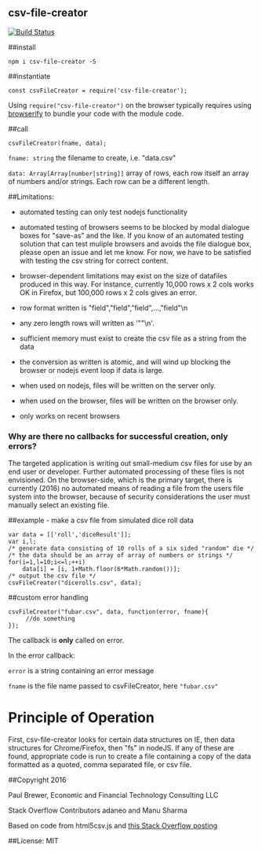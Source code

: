 csv-file-creator
-----

[![Build Status](https://travis-ci.org/DrPaulBrewer/csv-file-creator.svg?branch=master)](https://travis-ci.org/DrPaulBrewer/csv-file-creator)

##install

    npm i csv-file-creator -S

##instantiate

    const csvFileCreator = require('csv-file-creator');

Using `require("csv-file-creator")` on the browser typically requires using [browserify](http://browserify.org/) to bundle your code with the module code.

##call

    csvFileCreator(fname, data);

`fname: string` the filename to create, i.e. "data.csv"

`data: Array[Array[number|string]]` array of rows, each row itself an array of numbers and/or strings. Each row can be a different length. 

##Limitations: 
 * automated testing can only test nodejs functionality

 * automated testing of browsers seems to be blocked by modal dialogue boxes for "save-as" and the like.  If you know of an automated testing solution that can test muliple browsers and avoids the file dialogue box, please open an issue and let me know. For now, we have to be satisfied with testing the csv string for correct content.  

 * browser-dependent limitations may exist on the size of datafiles produced in this way. For instance, currently 10,000 rows x 2 cols works OK in Firefox, but 100,000 rows x 2 cols gives an error.

 * row format written is "field","field","field",...,"field"\n

 * any zero length rows will written as '""\n'.  

 * sufficient memory must exist to create the csv file as a string from the data

 * the conversion as written is atomic, and will wind up blocking the browser or nodejs event loop if data is large.

 * when used on nodejs, files will be written on the server only.

 * when used on the browser, files will be written on the browser only.

 * only works on recent browsers

### Why are there no callbacks for successful creation, only errors?

The targeted application is writing out small-medium csv files for use by an end user or developer.  Further automated processing of these files is not envisioned.  On the browser-side, which is the primary target, there is currently (2016) no automated means of reading a file from the users file system into the browser, because of security considerations the user must manually select an existing file.  

##example - make a csv file from simulated dice roll data

    var data = [['roll','diceResult']];
    var i,l;
    /* generate data consisting of 10 rolls of a six sided "random" die */
    /* the data should be an array of array of numbers or strings */
    for(i=1,l=10;i<=l;++i) 
        data[i] = [i, 1+Math.floor(6*Math.random())];
    /* output the csv file */
    csvFileCreator("dicerolls.csv", data);

##custom error handling

    csvFileCreator("fubar.csv", data, function(error, fname){ 
         //do something
    });

The callback is **only** called on error.  


In the error callback:  

`error` is a string containing an error message

`fname` is the file name passed to csvFileCreator, here `"fubar.csv"`

# Principle of Operation

First, csv-file-creator looks for certain data structures on IE, then data structures for Chrome/Firefox, then "fs" in nodeJS.  If any of these are found, 
appropriate code is run to create a file containing a copy of the data
formatted as a quoted, comma separated file, or csv file.  


##Copyright 2016

Paul Brewer, Economic and Financial Technology Consulting LLC

Stack Overflow Contributors adaneo and Manu Sharma

Based on code from html5csv.js and 
[this Stack Overflow posting](http://stackoverflow.com/questions/17836273/export-javascript-data-to-csv-file-without-server-interaction)

##License: MIT
